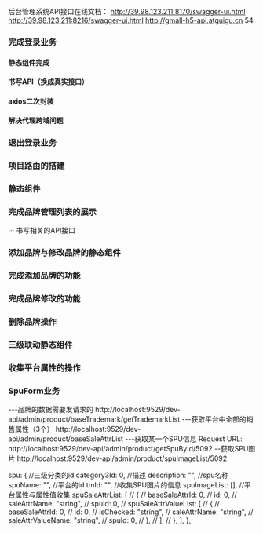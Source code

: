 后台管理系统API接口在线文档：
http://39.98.123.211:8170/swagger-ui.html
http://39.98.123.211:8216/swagger-ui.html
http://gmall-h5-api.atguigu.cn    54

### 完成登录业务
#### 静态组件完成
#### 书写API（换成真实接口）
#### axios二次封装
#### 解决代理跨域问题

### 退出登录业务

### 项目路由的搭建

### 静态组件

### 完成品牌管理列表的展示
··· 书写相关的API接口

### 添加品牌与修改品牌的静态组件

### 完成添加品牌的功能

### 完成品牌修改的功能

### 删除品牌操作

### 三级联动静态组件

### 收集平台属性的操作

### SpuForm业务

---品牌的数据需要发请求的            http://localhost:9529/dev-api/admin/product/baseTrademark/getTrademarkList
---获取平台中全部的销售属性（3个）    http://localhost:9529/dev-api/admin/product/baseSaleAttrList
---获取某一个SPU信息                 Request URL: http://localhost:9529/dev-api/admin/product/getSpuById/5092
--获取SPU图片                        http://localhost:9529/dev-api/admin/product/spuImageList/5092

spu: {
        //三级分类的id
        category3Id: 0,
        //描述
        description: "",
        //spu名称
        spuName: "",
        //平台的id
        tmId: "",
        //收集SPU图片的信息
        spuImageList: [],
        //平台属性与属性值收集
        spuSaleAttrList: [
          // {
          //   baseSaleAttrId: 0,
          //   id: 0,
          //   saleAttrName: "string",
          //   spuId: 0,
          //   spuSaleAttrValueList: [
          //     {
          //       baseSaleAttrId: 0,
          //       id: 0,
          //       isChecked: "string",
          //       saleAttrName: "string",
          //       saleAttrValueName: "string",
          //       spuId: 0,
          //     },
          //   ],
          // },
        ],
      },